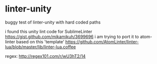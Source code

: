 linter-unity
============
buggy test of linter-unity with hard coded paths

i found this unity lint code for SublimeLinter
https://gist.github.com/mikamikuh/3699696
i am trying to port it to atom-linter based on this 'template'
https://github.com/AtomLinter/linter-lua/blob/master/lib/linter-lua.coffee

regex:
http://regex101.com/r/wU3hT2/14
